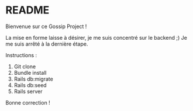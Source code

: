 # README

Bienvenue sur ce Gossip Project !

La mise en forme laisse à désirer, je me suis concentré sur le backend ;)
Je me suis arrêté à la dernière étape.

Instructions :
1) Git clone
2) Bundle install
3) Rails db:migrate
4) Rails db:seed
5) Rails server

Bonne correction !
